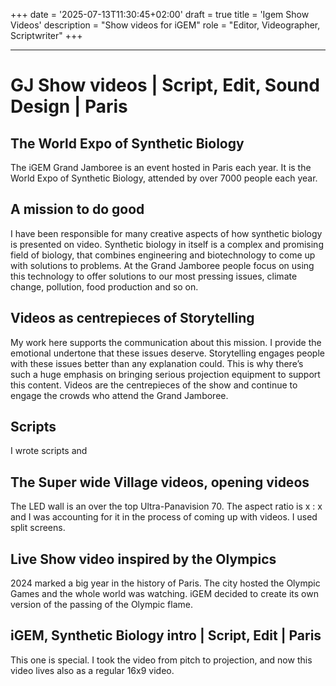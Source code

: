+++
date = '2025-07-13T11:30:45+02:00'
draft = true
title = 'Igem Show Videos'
description = "Show videos for iGEM"
role = "Editor, Videographer, Scriptwriter"
+++

---

# GJ Show videos | Script, Edit, Sound Design | Paris

## The World Expo of Synthetic Biology

The iGEM Grand Jamboree is an event hosted in Paris each year. It is the World Expo of Synthetic Biology, attended by over 7000 people each year. 

## A mission to do good

I have been responsible for many creative aspects of how synthetic biology is presented on video. Synthetic biology in itself is a complex and promising field of biology, that combines engineering and biotechnology to come up with solutions to problems. At the Grand Jamboree people focus on using this technology to offer solutions to our most pressing issues, climate change, pollution, food production and so on. 

## Videos as centrepieces of Storytelling

My work here supports the communication about this mission. I provide the emotional undertone that these issues deserve. Storytelling engages people with these issues better than any explanation could. This is why there’s such a huge emphasis on bringing serious projection equipment to support this content. Videos are the centrepieces of the show and continue to engage the crowds who attend the Grand Jamboree. 

## Scripts

I wrote scripts and 

## The Super wide Village videos, opening videos

The LED wall is an over the top Ultra-Panavision 70. The aspect ratio is x : x and I was accounting for it in the process of coming up with videos. I used split screens. 

## Live Show video inspired by the Olympics

2024 marked a big year in the history of Paris. The city hosted the Olympic Games and the whole world was watching. iGEM decided to create its own version of the passing of the Olympic flame.

## iGEM, Synthetic Biology intro | Script, Edit | Paris

This one is special. I took the video from pitch to projection, and now this video lives also as a regular 16x9 video.